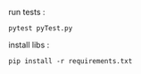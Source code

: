 run tests : 
````shell
pytest pyTest.py
````
install libs :
````shell
pip install -r requirements.txt
````